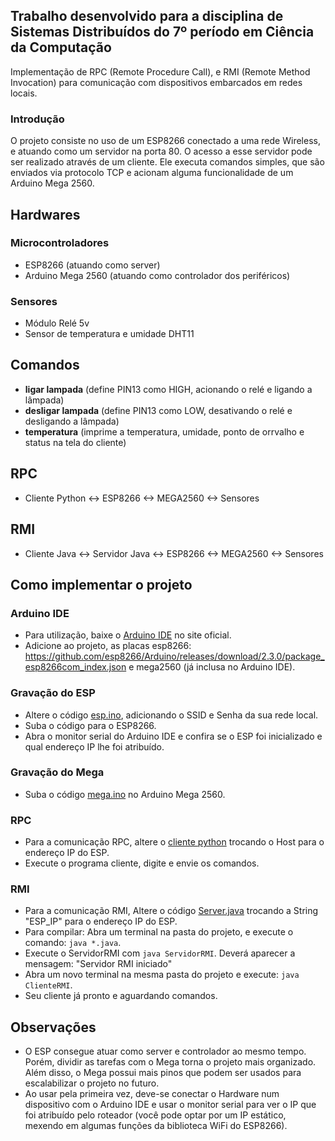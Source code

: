 ## Trabalho desenvolvido para a disciplina de Sistemas Distribuídos do 7º período em Ciência da Computação
Implementação de RPC (Remote Procedure Call), e RMI (Remote Method Invocation) para comunicação com dispositivos embarcados em redes locais.

### Introdução
O projeto consiste no uso de um ESP8266 conectado a uma rede Wireless, e atuando como um servidor na porta 80. O acesso a esse servidor pode ser realizado através de um cliente. 
Ele executa comandos simples, que são enviados via protocolo TCP e acionam alguma funcionalidade de um Arduino Mega 2560. 

## Hardwares
### Microcontroladores
- ESP8266 (atuando como server)
- Arduino Mega 2560 (atuando como controlador dos periféricos)
  
### Sensores
- Módulo Relé 5v
- Sensor de temperatura e umidade DHT11

## Comandos
- __ligar lampada__    (define PIN13 como HIGH, acionando o relé e ligando a lâmpada)
- __desligar lampada__    (define PIN13 como LOW, desativando o relé e desligando a lâmpada)
- __temperatura__    (imprime a temperatura, umidade, ponto de orrvalho e status na tela do cliente)

## RPC
- Cliente Python <-> ESP8266 <-> MEGA2560 <-> Sensores

## RMI
- Cliente Java <-> Servidor Java <-> ESP8266 <-> MEGA2560 <-> Sensores

## Como implementar o projeto
### Arduino IDE
- Para utilização, baixe o [Arduino IDE](https://www.arduino.cc/en/software) no site oficial.
- Adicione ao projeto, as placas esp8266: https://github.com/esp8266/Arduino/releases/download/2.3.0/package_esp8266com_index.json
  e mega2560 (já inclusa no Arduino IDE).
### Gravação do ESP  
- Altere o código [esp.ino](https://github.com/Vitor-Ribe/webserverESPMega/blob/main/RPC/server/esp.ino), adicionando o SSID e Senha da sua rede local.
- Suba o código para o ESP8266.
- Abra o monitor serial do Arduino IDE e confira se o ESP foi inicializado e qual endereço IP lhe foi atribuído.
### Gravação do Mega
- Suba o código [mega.ino](https://github.com/Vitor-Ribe/webserverESPMega/blob/main/RPC/server/mega.ino) no Arduino Mega 2560.
### RPC
- Para a comunicação RPC, altere o [cliente python](https://github.com/Vitor-Ribe/webserverESPMega/blob/main/RPC/client/cliente.py) trocando o Host para o endereço IP do ESP.
- Execute o programa cliente, digite e envie os comandos.
### RMI
- Para a comunicação RMI, Altere o código [Server.java](https://github.com/Vitor-Ribe/webserverESPMega/blob/main/RMI/src/Server.java) trocando a String "ESP_IP" para o endereço IP do ESP.
- Para compilar: Abra um terminal na pasta do projeto, e execute o comando: `java *.java`.
- Execute o ServidorRMI com `java ServidorRMI`. Deverá aparecer a mensagem: "Servidor RMI iniciado"
- Abra um novo terminal na mesma pasta do projeto e execute: `java ClienteRMI`.
- Seu cliente já pronto e aguardando comandos.
## Observações
- O ESP consegue atuar como server e controlador ao mesmo tempo. Porém, dividir as tarefas com o Mega torna o projeto mais organizado. Além disso, o Mega possui mais pinos que podem ser usados para escalabilizar o projeto no futuro.
- Ao usar pela primeira vez, deve-se conectar o Hardware num dispositivo com o Arduino IDE e usar o monitor serial para ver o IP que foi atribuído pelo roteador (você pode optar por um IP estático, mexendo em algumas funções da biblioteca WiFi do ESP8266).

